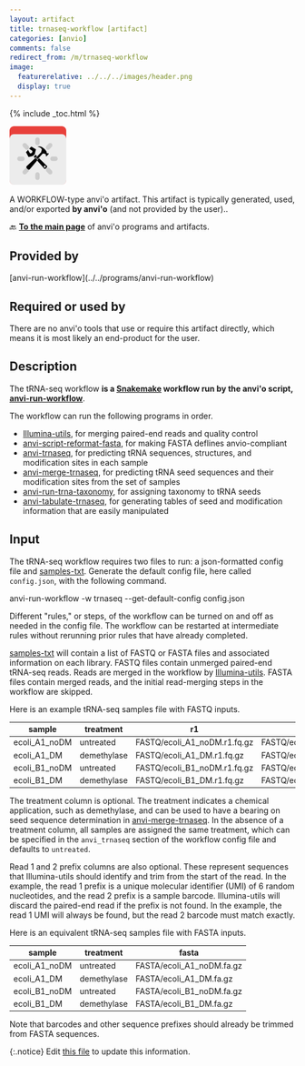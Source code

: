 ```yaml
---
layout: artifact
title: trnaseq-workflow [artifact]
categories: [anvio]
comments: false
redirect_from: /m/trnaseq-workflow
image:
  featurerelative: ../../../images/header.png
  display: true
---
```



{% include _toc.html %}


<img src="../../images/icons/WORKFLOW.png" alt="WORKFLOW" style="width:100px; border:none" />

A WORKFLOW-type anvi'o artifact. This artifact is typically generated, used, and/or exported **by anvi'o** (and not provided by the user)..

🔙 **[To the main page](../../)** of anvi'o programs and artifacts.

## Provided by


<p style="text-align: left" markdown="1"><span class="artifact-p">[anvi-run-workflow](../../programs/anvi-run-workflow)</span></p>


## Required or used by


There are no anvi'o tools that use or require this artifact directly, which means it is most likely an end-product for the user.


## Description

The tRNA-seq workflow **is a [Snakemake](https://snakemake.readthedocs.io/en/stable/) workflow run by the anvi'o script, <span class="artifact-p">[anvi-run-workflow](/help/main/programs/anvi-run-workflow)</span>**.

The workflow can run the following programs in order.
- [Illumina-utils](https://github.com/merenlab/illumina-utils), for merging paired-end reads and quality control
- <span class="artifact-p">[anvi-script-reformat-fasta](/help/main/programs/anvi-script-reformat-fasta)</span>, for making FASTA deflines anvio-compliant
- <span class="artifact-p">[anvi-trnaseq](/help/main/programs/anvi-trnaseq)</span>, for predicting tRNA sequences, structures, and modification sites in each sample
- <span class="artifact-p">[anvi-merge-trnaseq](/help/main/programs/anvi-merge-trnaseq)</span>, for predicting tRNA seed sequences and their modification sites from the set of samples
- <span class="artifact-p">[anvi-run-trna-taxonomy](/help/main/programs/anvi-run-trna-taxonomy)</span>, for assigning taxonomy to tRNA seeds
- <span class="artifact-p">[anvi-tabulate-trnaseq](/help/main/programs/anvi-tabulate-trnaseq)</span>, for generating tables of seed and modification information that are easily manipulated

## Input

The tRNA-seq workflow requires two files to run: a json-formatted config file and <span class="artifact-n">[samples-txt](/help/main/artifacts/samples-txt)</span>. Generate the default config file, here called `config.json`, with the following command.

<div class="codeblock" markdown="1">
anvi&#45;run&#45;workflow &#45;w trnaseq &#45;&#45;get&#45;default&#45;config config.json
</div>

Different "rules," or steps, of the workflow can be turned on and off as needed in the config file. The workflow can be restarted at intermediate rules without rerunning prior rules that have already completed.

<span class="artifact-n">[samples-txt](/help/main/artifacts/samples-txt)</span> will contain a list of FASTQ or FASTA files and associated information on each library. FASTQ files contain unmerged paired-end tRNA-seq reads. Reads are merged in the workflow by [Illumina-utils](https://github.com/merenlab/illumina-utils). FASTA files contain merged reads, and the initial read-merging steps in the workflow are skipped.

Here is an example tRNA-seq samples file with FASTQ inputs.

| sample | treatment | r1 | r2 | r1_prefix | r2_prefix |
| --- | --- | --- | --- | --- | --- |
| ecoli_A1_noDM | untreated | FASTQ/ecoli_A1_noDM.r1.fq.gz | FASTQ/ecoli_A1_noDM.r2.fq.gz | NNNNNN | TTCCAGT |
| ecoli_A1_DM | demethylase | FASTQ/ecoli_A1_DM.r1.fq.gz | FASTQ/ecoli_A1_DM.r2.fq.gz | NNNNNN | TCTGAGT |
| ecoli_B1_noDM | untreated | FASTQ/ecoli_B1_noDM.r1.fq.gz | FASTQ/ecoli_B1_noDM.r2.fq.gz | NNNNNN | TGGTAGT |
| ecoli_B1_DM | demethylase | FASTQ/ecoli_B1_DM.r1.fq.gz | FASTQ/ecoli_B1_DM.r2.fq.gz | NNNNNN | CTGAAGT |

The treatment column is optional. The treatment indicates a chemical application, such as demethylase, and can be used to have a bearing on seed sequence determination in <span class="artifact-p">[anvi-merge-trnaseq](/help/main/programs/anvi-merge-trnaseq)</span>. In the absence of a treatment column, all samples are assigned the same treatment, which can be specified in the `anvi_trnaseq` section of the workflow config file and defaults to `untreated`.

Read 1 and 2 prefix columns are also optional. These represent sequences that Illumina-utils should identify and trim from the start of the read. In the example, the read 1 prefix is a unique molecular identifier (UMI) of 6 random nucleotides, and the read 2 prefix is a sample barcode. Illumina-utils will discard the paired-end read if the prefix is not found. In the example, the read 1 UMI will always be found, but the read 2 barcode must match exactly.

Here is an equivalent tRNA-seq samples file with FASTA inputs.

| sample | treatment | fasta |
| --- | --- | --- |
| ecoli_A1_noDM | untreated | FASTA/ecoli_A1_noDM.fa.gz |
| ecoli_A1_DM | demethylase | FASTA/ecoli_A1_DM.fa.gz |
| ecoli_B1_noDM | untreated | FASTA/ecoli_B1_noDM.fa.gz |
| ecoli_B1_DM | demethylase | FASTA/ecoli_B1_DM.fa.gz |

Note that barcodes and other sequence prefixes should already be trimmed from FASTA sequences.


{:.notice}
Edit [this file](https://github.com/merenlab/anvio/tree/master/anvio/docs/artifacts/trnaseq-workflow.md) to update this information.

